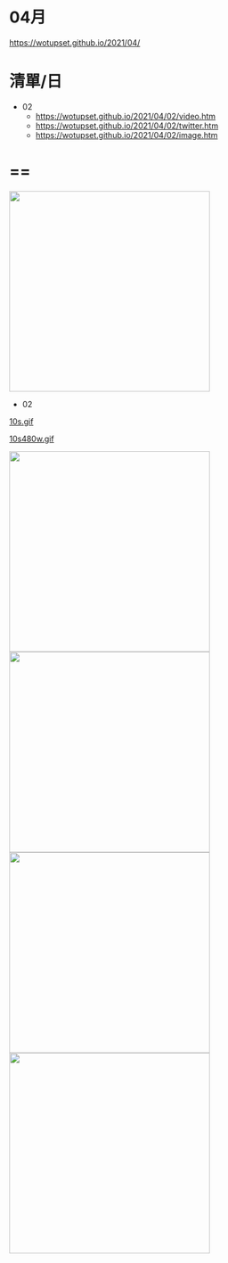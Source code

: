 # 04月
https://wotupset.github.io/2021/04/

# 清單/日

+ 02
  + https://wotupset.github.io/2021/04/02/video.htm
  + https://wotupset.github.io/2021/04/02/twitter.htm
  + https://wotupset.github.io/2021/04/02/image.htm


# ==
<img src="" width="360" height="auto">

+ 02

[10s.gif](https://user-images.githubusercontent.com/4385327/113409606-366ef500-93e4-11eb-83cb-5b4757938f88.gif)

[10s480w.gif](https://user-images.githubusercontent.com/4385327/113409628-3ff85d00-93e4-11eb-94e7-0ed0b7dad348.gif)


<img src="https://user-images.githubusercontent.com/4385327/113409633-438be400-93e4-11eb-9ef6-4b0ed9c42f58.jpg" width="360" height="auto">
<img src="https://user-images.githubusercontent.com/4385327/113409640-45ee3e00-93e4-11eb-9b29-e278a1dcec29.jpg" width="360" height="auto">
<img src="https://user-images.githubusercontent.com/4385327/113409642-4686d480-93e4-11eb-8e1f-68508eb4dc8b.jpg" width="360" height="auto">
<img src="https://user-images.githubusercontent.com/4385327/113409639-4555a780-93e4-11eb-989c-ebc85ed456c1.jpg" width="360" height="auto">


